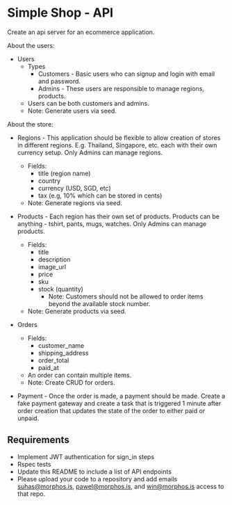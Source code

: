 # Simple Shop - API

Create an api server for an ecommerce application.

About the users:

- Users
  - Types
    - Customers - Basic users who can signup and login with email and password.
    - Admins - These users are responsible to manage regions, products.
  - Users can be both customers and admins.
  - Note: Generate users via seed.

About the store:

- Regions - This application should be flexible to allow creation of stores in different regions. E.g. Thailand, Singapore, etc. each with their own currency setup. Only Admins can manage regions.
  - Fields:
    - title (region name)
    - country
    - currency (USD, SGD, etc)
    - tax (e.g, 10% which can be stored in cents)
  - Note: Generate regions via seed.

- Products - Each region has their own set of products. Products can be anything - tshirt, pants, mugs, watches. Only Admins can manage products.
  - Fields:
    - title
    - description
    - image_url
    - price
    - sku
    - stock (quantity)
      - Note: Customers should not be allowed to order items beyond the available stock number.
  - Note: Generate products via seed.

- Orders
  - Fields:
    - customer_name
    - shipping_address
    - order_total
    - paid_at
  - An order can contain multiple items.
  - Note: Create CRUD for orders.

- Payment - Once the order is made, a payment should be made. Create a fake payment gateway and create a task that is triggered 1 minute after order creation that updates the state of the order to either paid or unpaid.


## Requirements

- Implement JWT authentication for sign_in steps
- Rspec tests
- Update this README to include a list of API endpoints
- Please upload your code to a repository and add emails suhas@morphos.is, pawel@morphos.is, and win@morphos.is access to that repo.
